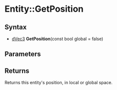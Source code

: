 # Entity::GetPosition #

## Syntax ##
- [dVec3](dVec3.md) **GetPosition**(const bool global  = false)

## Parameters ##

## Returns ##
Returns this entity's position, in local or global space.